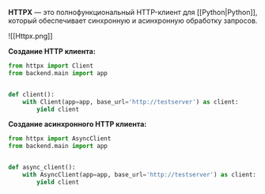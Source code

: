 **HTTPX** — это полнофункциональный HTTP-клиент для [[Python|Python]], который обеспечивает синхронную и асинхронную обработку запросов.

![[Httpx.png]]

**Создание HTTP клиента:**

```Python
from httpx import Client
from backend.main import app


def client():  
    with Client(app=app, base_url='http://testserver') as client:  
        yield client
```

**Создание асинхронного HTTP клиента:**

```Python
from httpx import AsyncClient
from backend.main import app


def async_client():   
    with AsyncClient(app=app, base_url='http://testserver') as client:  
        yield client
```